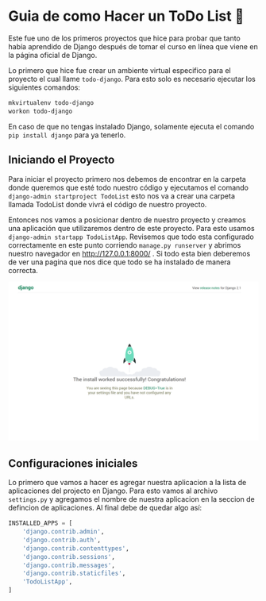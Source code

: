 # Guia de como Hacer un ToDo List :memo:
Este fue uno de los primeros proyectos que hice para probar que tanto había aprendido de Django después de tomar el curso en línea que viene en la página
oficial de Django.

Lo primero que hice fue crear un ambiente virtual especifico para el proyecto el cual llame `todo-django`. Para esto solo es necesario ejecutar los siguientes comandos:

```bash
mkvirtualenv todo-django
workon todo-django
```

En caso de que no tengas instalado Django, solamente ejecuta el comando `pip install django` para ya tenerlo.

## Iniciando el Proyecto
Para iniciar el proyecto primero nos debemos de encontrar en la carpeta donde queremos que esté todo nuestro código y ejecutamos el comando `django-admin startproject TodoList` esto nos va a crear una carpeta llamada TodoList donde vivrá el código de nuestro proyecto.

Entonces nos vamos a posicionar dentro de nuestro proyecto y creamos una aplicación que utilizaremos dentro de este proyecto. Para esto usamos `django-admin startapp TodoListApp`. Revisemos que todo esta configurado correctamente en este punto corriendo `manage.py runserver` y abrimos nuestro navegador en http://127.0.0.1:8000/ . Si todo esta bien deberemos de ver una pagina que nos dice que todo se ha instalado de manera correcta.

![Success](../imagenes/Success.PNG)

## Configuraciones iniciales

Lo primero que vamos a hacer es agregar nuestra aplicacion a la lista de aplicaciones del projecto en Django. Para esto vamos al archivo `settings.py` y agregamos el nombre de nuestra aplicacion en la seccion de defincion de aplicaciones. Al final debe de quedar algo así:

```python
INSTALLED_APPS = [
    'django.contrib.admin',
    'django.contrib.auth',
    'django.contrib.contenttypes',
    'django.contrib.sessions',
    'django.contrib.messages',
    'django.contrib.staticfiles',
    'TodoListApp',
]
```